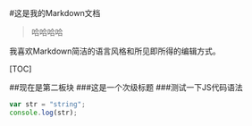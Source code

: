 #这是我的Markdown文档
>哈哈哈哈

我喜欢Markdown简洁的语言风格和所见即所得的编辑方式。

[TOC]

##现在是第二板块
###这是一个次级标题
###测试一下JS代码语法
``` javascript
var str = "string";
console.log(str);
```

